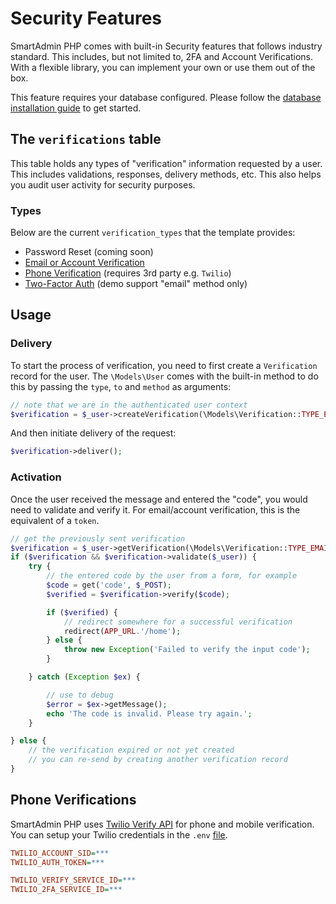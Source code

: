 # Security Features

SmartAdmin PHP comes with built-in Security features that follows industry standard. This includes, but not limited to, 2FA and Account Verifications.
With a flexible library, you can implement your own or use them out of the box.

This feature requires your database configured. Please follow the [database installation guide](docs_general.php#database) to get started.

## The `verifications` table

This table holds any types of "verification" information requested by a user. This includes validations, responses, delivery methods, etc.
This also helps you audit user activity for security purposes.

### Types

Below are the current `verification_types` that the template provides:
- Password Reset (coming soon)
- [Email or Account Verification](php_security_email_verify.php)
- [Phone Verification](php_security_phone_verify.php) (requires 3rd party e.g. `Twilio`)
- [Two-Factor Auth](php_security_2fa.php) (demo support "email" method only)

## Usage

### Delivery

To start the process of verification, you need to first create a `Verification` record for the user.
The `\Models\User` comes with the built-in method to do this by passing the `type`, `to` and `method` as arguments:

```php
// note that we are in the authenticated user context
$verification = $_user->createVerification(\Models\Verification::TYPE_EMAIL, $_user->email, \Models\Verification::METHOD_EMAIL);
```

And then initiate delivery of the request:
```php
$verification->deliver();
```

### Activation

Once the user received the message and entered the "code", you would need to validate and verify it. For email/account verification, this is the equivalent of a `token`.

```php
// get the previously sent verification
$verification = $_user->getVerification(\Models\Verification::TYPE_EMAIL);
if ($verification && $verification->validate($_user)) {
	try {
		// the entered code by the user from a form, for example
		$code = get('code', $_POST);
		$verified = $verification->verify($code);

		if ($verified) {
			// redirect somewhere for a successful verification
			redirect(APP_URL.'/home');
		} else {
			throw new Exception('Failed to verify the input code');
		}

	} catch (Exception $ex) {

		// use to debug
		$error = $ex->getMessage();
		echo 'The code is invalid. Please try again.';
	}

} else {
	// the verification expired or not yet created
	// you can re-send by creating another verification record
}
```

## Phone Verifications

SmartAdmin PHP uses [Twilio Verify API](https://www.twilio.com/docs/verify/api) for phone and mobile verification. You can setup your Twilio credentials in the `.env` [file](docs_general.php#configuration).

```ini
TWILIO_ACCOUNT_SID=***
TWILIO_AUTH_TOKEN=***

TWILIO_VERIFY_SERVICE_ID=***
TWILIO_2FA_SERVICE_ID=***
```